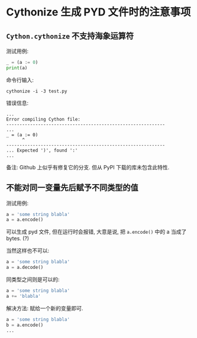 # Cythonize 生成 PYD 文件时的注意事项

## `Cython.cythonize` 不支持海象运算符

测试用例:

```python
_ = (a := 0)
print(a)
```

命令行输入:

```
cythonize -i -3 test.py
```

错误信息:

```
...
Error compiling Cython file:
------------------------------------------------------------
...
_ = (a := 0)
      ^
------------------------------------------------------------
... Expected ')', found ':'
...
```

备注: Github 上似乎有修复它的分支. 但从 PyPI 下载的库未包含此特性.

## 不能对同一变量先后赋予不同类型的值

测试用例:

```python
a = 'some string blabla'
a = a.encode()
```

可以生成 pyd 文件, 但在运行时会报错, 大意是说, 把 `a.encode()` 中的 a 当成了 bytes. (?)

当然这样也不可以:

```python
a = 'some string blabla'
a = a.decode()
```

同类型之间则是可以的:

```python
a = 'some string blabla'
a += 'blabla'
```

解决方法: 赋给一个新的变量即可.

```python
a = 'some string blabla'
b = a.encode()
...
```
